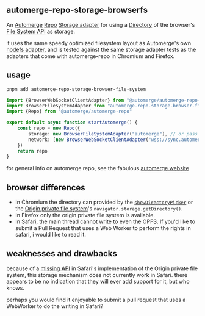 ## automerge-repo-storage-browserfs

An [Automerge](https://automerge.org/)
[Repo](https://automerge.org/docs/repositories)
[Storage adapter](https://automerge.org/docs/repositories/storage/) for using
a [Directory](https://developer.mozilla.org/en-US/docs/Web/API/FileSystemDirectoryHandle) of the browser's [File System API](https://developer.mozilla.org/en-US/docs/Web/API/File_System_API) as storage.

it uses the same speedy optimized filesystem layout as Automerge's own [nodefs
adapter](https://automerge.org/docs/repositories/storage/#file-system), and is
tested against the same storage adapter tests as the adapters that come with
automerge-repo in Chromium and Firefox.

## usage

```bash
pnpm add automerge-repo-storage-browser-file-system
```

```ts
import {BrowserWebSocketClientAdapter} from "@automerge/automerge-repo-network-websocket"
import BrowserFileSystemAdapter from "automerge-repo-storage-browser-file-system"
import {Repo} from "@automerge/automerge-repo"

export default async function startAutomerge() {
	const repo = new Repo({
		storage: new BrowserFileSystemAdapter("automerge"), // or pass a FileSystemDirectoryHandle
		network: [new BrowserWebSocketClientAdapter("wss://sync.automerge.org")],
	})
	return repo
}
```

for general info on automerge repo, see the fabulous [automerge website](https://automerge.org/)

## browser differences

- In Chromium the directory can provided by the
  [`showDirectoryPicker`](https://developer.mozilla.org/en-US/docs/Web/API/Window/showDirectoryPicker)
  or the [Origin private file
  system](https://developer.mozilla.org/en-US/docs/Web/API/File_System_API/Origin_private_file_system)'s
  `navigator.storage.getDirectory()`.
- In Firefox only the origin private file system is available.
- In Safari, the main thread cannot write to even the OPFS. If you'd like to submit a Pull Request that uses a Web Worker to perform the rights in safari, i would like to read it.

## weaknesses and drawbacks

because of a [missing
API](https://developer.mozilla.org/en-US/docs/Web/API/FileSystemFileHandle/createWritable)
in Safari's implementation of the Origin private file system, this storage
mechanism does not currently work in Safari. there appears to be no indication
that they will ever add support for it, but who knows.

perhaps you would find it enjoyable to submit a pull request that uses a
WebWorker to do the writing in Safari?
